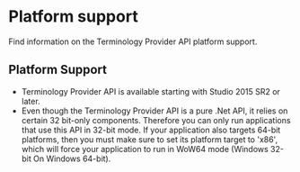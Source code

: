 Platform support
=====
Find information on the Terminology Provider API platform support.

Platform Support
-----

* Terminology Provider API is available starting with Studio 2015 SR2 or later.
* Even though the Terminology Provider API is a pure .Net API, it relies on certain 32 bit-only components. Therefore you can only run applications that use this API in 32-bit mode. If your application also targets 64-bit platforms, then you must make sure to set its platform target to 'x86', which will force your application to run in WoW64 mode (Windows 32-bit On Windows 64-bit).